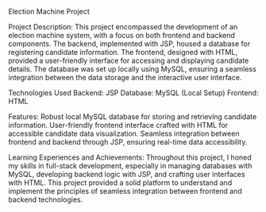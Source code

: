 Election Machine Project

Project Description:
This project encompassed the development of an election machine system, with a focus on both frontend and backend components. The backend, implemented with JSP, housed a database for registering candidate information. The frontend, designed with HTML, provided a user-friendly interface for accessing and displaying candidate details. The database was set up locally using MySQL, ensuring a seamless integration between the data storage and the interactive user interface.

Technologies Used
Backend: JSP
Database: MySQL (Local Setup)
Frontend: HTML

Features:
Robust local MySQL database for storing and retrieving candidate information.
User-friendly frontend interface crafted with HTML for accessible candidate data visualization.
Seamless integration between frontend and backend through JSP, ensuring real-time data accessibility.

Learning Experiences and Achievements:
Throughout this project, I honed my skills in full-stack development, especially in managing databases with MySQL, developing backend logic with JSP, and crafting user interfaces with HTML. This project provided a solid platform to understand and implement the principles of seamless integration between frontend and backend technologies.
